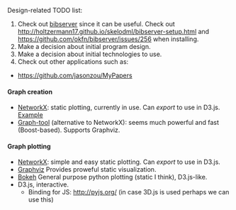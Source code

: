 Design-related TODO list:

1. Check out [bibserver](https://github.com/okfn/bibserver) since it can be useful. Check out http://holtzermann17.github.io/skelodml/bibserver-setup.html and https://github.com/okfn/bibserver/issues/256 when installing.
2. Make a decision about initial program design.
3. Make a decision about initial technologies to use.
4. Check out other applications such as:
  - https://github.com/jasonzou/MyPapers

#### Graph creation
- [NetworkX](https://networkx.github.io/): static plotting, currently in use. Can _export_ to use in D3.js. [Example](https://www.udacity.com/wiki/creating-network-graphs-with-python#creating-network-graphs-with-python)
- [Graph-tool](https://graph-tool.skewed.de/) (alternative to NetworkX): seems much powerful and fast (Boost-based).  Supports Graphviz.

#### Graph plotting
- [NetworkX](https://networkx.github.io/): simple and easy static plotting. Can _export_ to use in D3.js.
- [Graphviz](http://www.graphviz.org/Documentation.php) Provides proweful static visualization.
- [Bokeh](http://bokeh.pydata.org/en/latest/) General purpose python plotting (static I think), D3.js-like.
- D3.js, interactive.
	- Binding for JS: http://pyjs.org/ (in case 3D.js is used perhaps we can use this)